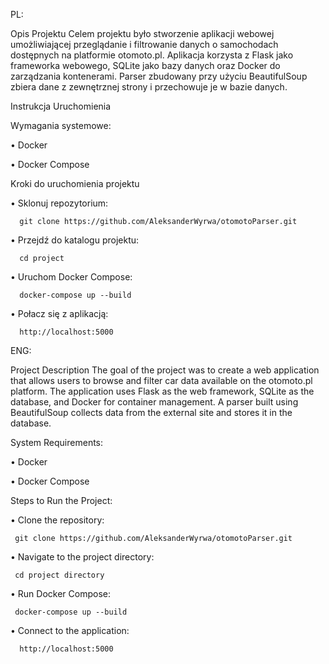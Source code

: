 PL:

Opis Projektu
Celem projektu było stworzenie aplikacji webowej umożliwiającej przeglądanie i filtrowanie danych o samochodach dostępnych na platformie otomoto.pl. Aplikacja korzysta z Flask jako frameworka webowego, SQLite jako bazy danych oraz Docker do zarządzania kontenerami. Parser zbudowany przy użyciu BeautifulSoup zbiera dane z zewnętrznej strony i przechowuje je w bazie danych.

Instrukcja Uruchomienia

Wymagania systemowe:

•	Docker

•	Docker Compose

Kroki do uruchomienia projektu

•	Sklonuj repozytorium:

      git clone https://github.com/AleksanderWyrwa/otomotoParser.git
   
•	Przejdź do katalogu projektu:

      cd project
   
•	Uruchom Docker Compose:

      docker-compose up --build

•	Połacz się z aplikacją:

      http://localhost:5000
 
ENG: 

Project Description
The goal of the project was to create a web application that allows users to browse and filter car data available on the otomoto.pl platform. The application uses Flask as the web framework, SQLite as the database, and Docker for container management. A parser built using BeautifulSoup collects data from the external site and stores it in the database.

System Requirements:

• Docker

• Docker Compose

Steps to Run the Project:

• Clone the repository:

     git clone https://github.com/AleksanderWyrwa/otomotoParser.git
  
• Navigate to the project directory:

     cd project directory
  
• Run Docker Compose:

     docker-compose up --build

• Connect to the application:

      http://localhost:5000
 
